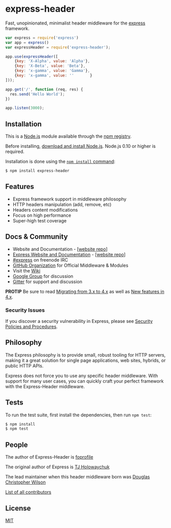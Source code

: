 # express-header

  Fast, unopinionated, minimalist header middleware for the [express](http://expressjs.com) framework.

```js
var express = require('express')
var app = express()
var expressHeader = require('express-header');

app.use(expressHeader([
	{key: 'X-Alpha', value: 'Alpha'},
	{key: 'X-Beta', value: 'Beta'},
	{key: 'x-gamma', value: 'Gamma'},
	{key: 'x-gamma', value: ''       }
]));

app.get('/', function (req, res) {
  res.send('Hello World');
})

app.listen(3000);
```

## Installation

This is a [Node.js](https://nodejs.org/en/) module available through the
[npm registry](https://www.npmjs.com/).

Before installing, [download and install Node.js](https://nodejs.org/en/download/).
Node.js 0.10 or higher is required.

Installation is done using the
[`npm install` command](https://docs.npmjs.com/getting-started/installing-npm-packages-locally):

```bash
$ npm install express-header
```

## Features

  * Express framework support in middleware philosophy
  * HTTP headers manipulation (add, remove, etc)
  * Headers content modifications
  * Focus on high performance
  * Super-high test coverage
  
## Docs & Community

  * Website and Documentation - [[website repo](https://github.com/foprofile/express-header)]
  * [Express Website and Documentation](http://expressjs.com/) - [[website repo](https://github.com/expressjs/expressjs.com)]
  * [#express](https://webchat.freenode.net/?channels=express) on freenode IRC
  * [GitHub Organization](https://github.com/foprofile) for Official Middleware & Modules
  * Visit the [Wiki](https://github.com/foprofile/express-header/wiki)
  * [Google Group](https://groups.google.com/group/express-js) for discussion
  * [Gitter](https://gitter.im/expressjs/express) for support and discussion

**PROTIP** Be sure to read [Migrating from 3.x to 4.x](https://github.com/expressjs/express/wiki/Migrating-from-3.x-to-4.x) as well as [New features in 4.x](https://github.com/expressjs/express/wiki/New-features-in-4.x).

### Security Issues

If you discover a security vulnerability in Express, please see [Security Policies and Procedures](Security.md).

## Philosophy

  The Express philosophy is to provide small, robust tooling for HTTP servers, making
  it a great solution for single page applications, web sites, hybrids, or public
  HTTP APIs.

  Express does not force you to use any specific header middleware. With support for many 
  user cases, you can quickly craft your perfect framework with the Express-Header middleware.

## Tests

  To run the test suite, first install the dependencies, then run `npm test`:

```bash
$ npm install
$ npm test
```

## People

The author of Express-Header is [foprofile](https://github.com/foprofile)

The original author of Express is [TJ Holowaychuk](https://github.com/tj)

The lead maintainer when this header middleware born was [Douglas Christopher Wilson](https://github.com/dougwilson)

[List of all contributors](https://github.com/foprofile/express-header/blob/master/Contributing.md)

## License

  [MIT](LICENSE)
